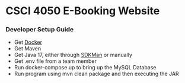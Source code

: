 # CSCI 4050 E-Booking Website 

### Developer Setup Guide


- Get [Docker](https://www.docker.com/)
- Get Maven
- Get Java 17, either through [SDKMan](https://sdkman.io/install) or manually
- Get .env file from a team member
- Run docker-compose up to bring up the MySQL Database
- Run program using mvn clean package and then executing the JAR